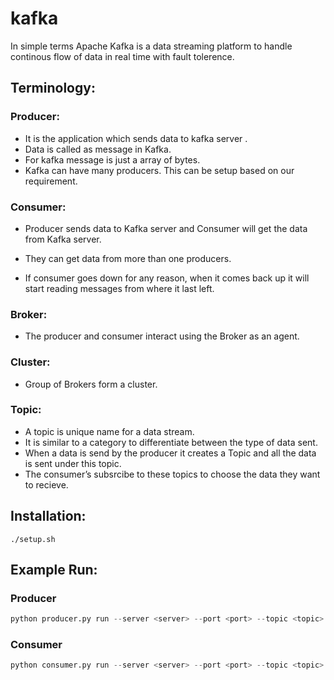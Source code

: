 # kafka

In simple terms Apache Kafka is a data streaming platform to handle continous flow of data in real time with fault tolerence.

## Terminology:
### Producer:

- It is the application which sends data to kafka server .
- Data is called as message in Kafka.
- For kafka message is just a array of bytes.
- Kafka can have many producers. This can be setup based on our requirement.

### Consumer:

- Producer sends data to Kafka server and Consumer will get the data from Kafka server.

- They can get data from more than one producers.

- If consumer goes down for any reason, when it comes back up it will start reading messages from where it last left.

### Broker:

- The producer and consumer interact using the Broker as an agent.

### Cluster:

- Group of Brokers form a cluster.

### Topic:

- A topic is unique name for a data stream.
- It is similar to a category to differentiate between the type of data sent.
- When a data is send by the producer it creates a Topic and all the data is sent under this topic.
- The consumer’s subsrcibe to these topics to choose the data they want to recieve.

## Installation:

```
./setup.sh
```

## Example Run:

### Producer

```python
python producer.py run --server <server> --port <port> --topic <topic> --message "message"
```

### Consumer

```python
python consumer.py run --server <server> --port <port> --topic <topic> --group-id <group_id> 
```
